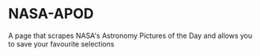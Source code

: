 # NASA-APOD
A page that scrapes NASA's Astronomy Pictures of the Day and allows you to save your favourite selections
